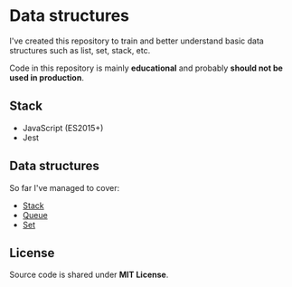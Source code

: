 # Data structures
I've created this repository to train and better understand basic data structures such as list, set, stack, etc. 

Code in this repository is mainly **educational** and probably **should not be used in production**.

## Stack
- JavaScript (ES2015+)
- Jest

## Data structures
So far I've managed to cover:
- <a href="https://en.wikipedia.org/wiki/Stack_(abstract_data_type)">Stack</a>
- <a href="https://en.wikipedia.org/wiki/Queue_(abstract_data_type)">Queue</a>
- <a href="https://en.wikipedia.org/wiki/Set_(abstract_data_type)">Set</a>

## License
Source code is shared under **MIT License**.